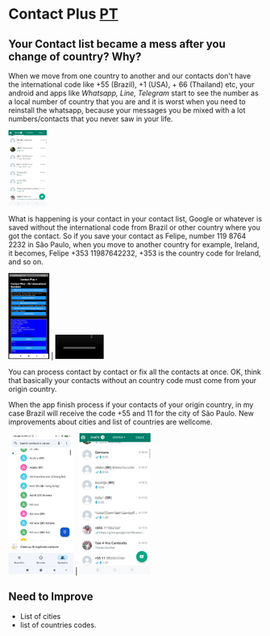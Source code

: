 # Contact Plus [PT](README.md)

## Your Contact list became a mess after you change of country? Why?

When we move from one country to another and our contacts don't have the international code like +55 (Brazil), +1 (USA), + 66 (Thailand) etc, your android and apps like _Whatsapp, Line, Telegram_ start to see the number as a local number of country that you are and it is worst when you need to reinstall the whatsapp, because your messages you be mixed with a lot numbers/contacts that you never saw in your life.

<img src="readmefiles/contactswhatsapp.png" style="width:15%;">

What is happening is your contact in your contact list, Google or whatever is saved without the international code from Brazil or other country where you got the contact. So if you save your contact as Felipe, number 119 8764 2232 in São Paulo, when you move to another country for example, Ireland, it becomes, Felipe +353 11987642232, +353 is the country code for Ireland, and so on.

<img src="readmefiles/contactplus.jpg" style="width:16%;">  |  <video src="readmefiles/contactplus.mp4" style="width:19%;">


You can process contact by contact or fix all the contacts at once. OK, think that basically your contacts without an country code must come from your origin country.

When the app finish process if your contacts of your origin country, in my case Brazil will receive the code +55 and 11 for the city of São Paulo. New improvements about cities and list of countries are wellcome.

<img src="readmefiles/contactplusfixed.jpg" style="width:25.5%;">  |   <img src="readmefiles/contactpluswhatsapp.png" style="width:28%;">

## Need to Improve
* List of cities 
* list of countries codes.
 

